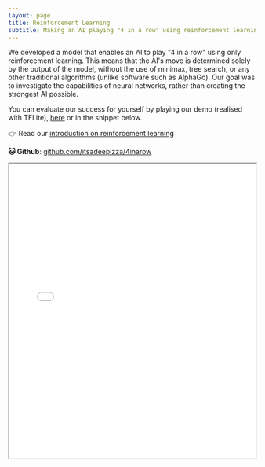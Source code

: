 ```yaml
---
layout: page
title: Reinforcement Learning
subtitle: Making an AI playing "4 in a row" using reinforcement learning
---
```


We developed a model that enables an AI to play "4 in a row" using only reinforcement learning. 
This means that the AI's move is determined solely by the output of the model, without the use of minimax, tree search, or any other traditional algorithms (unlike software such as AlphaGo). Our goal was to investigate the capabilities of neural networks, rather than creating the strongest AI possible. 

You can evaluate our success for yourself by playing our demo (realised with TFLite), [here](4inarow) or in the snippet below.


👉 Read our [introduction on reinforcement learning](/2022-11-13-intro_rl)

**🐱 Github**: [github.com/itsadeepizza/4inarow](https://github.com/itsadeepizza/4inarow)

<iframe
  src="4inarow"
  style="width:100%; height:600px;"
></iframe>